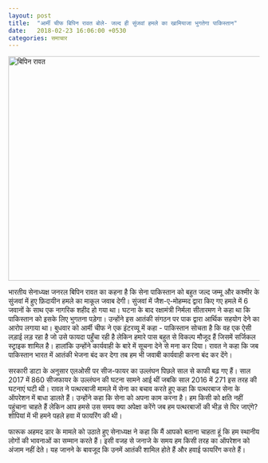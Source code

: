 ```yaml
---
layout: post
title:  "आर्मी चीफ बिपिन रावत बोले- जल्द ही सुंजवां हमले का खामियाजा भुगतेगा पाकिस्तान"
date:   2018-02-23 16:06:00 +0530
categories: समाचार
---
```


<a data-flickr-embed="true"  href="https://www.flickr.com/photos/seemasanghosh/39540263275/in/dateposted-public/" title="बिपिन रावत"><img src="https://farm5.staticflickr.com/4648/39540263275_d577e8fa15_z.jpg" width="600" height="450" alt="बिपिन रावत"></a><script async src="//embedr.flickr.com/assets/client-code.js" charset="utf-8"></script>

भारतीय सेनाध्यक्ष जनरल बिपिन रावत का कहना है कि सेना पाकिस्तान को बहुत जल्द जम्मू और कश्मीर के सुंजवां में हुए फ़िदायीन हमले का माकूल जवाब देगी। सुंजवां में जैश-ए-मोहम्मद द्वारा किए गए हमले में 6 जवानों के साथ एक नागरिक शहीद हो गया था। घटना के बाद रक्षामंत्री निर्मला सीतारमण ने कहा था कि पाकिस्तान को इसके लिए भुगतना पड़ेगा। उन्होंने इस आतंकी संगठन पर पाक द्वारा आर्थिक सहयोग देने का आरोप लगाया था।
बुधवार को आर्मी चीफ ने एक इंटरव्यू में कहा - पाकिस्तान सोचता है कि वह एक ऐसी लड़ाई लड़ रहा है जो उसे फायदा पहुँचा रही है लेकिन हमारे पास बहुत से विकल्प मौजूद हैं जिसमें सर्जिकल स्ट्राइक शामिल है। हालांकि उन्होंने कार्यवाही के बारे में सूचना देने से मना कर दिया। रावत ने कहा कि जब पाकिस्तान भारत में आतंकी भेजना बंद कर देगा तब हम भी जवाबी कार्यवाही करना बंद कर देंगे।

सरकारी डाटा के अनुसार एलओसी पर सीज-फायर का उल्लंघन पिछले साल से काफी बढ़ गए हैं। साल 2017 में 860 सीजफायर के उल्लंघन की घटना सामने आई थीं जबकि साल 2016 में 271 इस तरह की घटनाएं घटी थी। रावत ने पत्थरबाजी मामले में सेना का बचाव करते हुए कहा कि पत्थरबाज सेना के ऑपरेशन में बाधा डालते हैं। उन्होंने कहा कि सेना को अपना काम करना है। हम किसी को क्षति नहीं पहुंचाना चाहते हैं लेकिन आप हमसे उस समय क्या अपेक्षा करेंगे जब हम पत्थरबाजों की भीड़ से घिर जाएंगे? शोपियां में भी हमने पहले हवा में फायरिंग की थी।

फारूक अहमद डार के मामले को उठाते हुए सेनाध्यक्ष ने कहा कि मैं आपको बताना चाहता हूं कि हम स्थानीय लोगों की भावनाओं का सम्मान करते हैं। इसी वजह से जनाजे के समय हम किसी तरह का ऑपरेशन को अंजाम नहीं देते। यह जानने के बावजूद कि उनमें आतंकी शामिल होते हैं और हवाई फायरिंग करते हैं।
